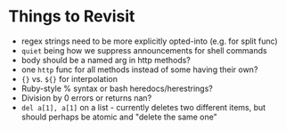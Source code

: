 # Things to Revisit

- regex strings need to be more explicitly opted-into (e.g. for split func)
- `quiet` being how we suppress announcements for shell commands
- body should be a named arg in http methods?
- one `http` func for all methods instead of some having their own?
- `{}` vs. `${}` for interpolation
- Ruby-style % syntax or bash heredocs/herestrings?
- Division by 0 errors or returns nan?
- `del a[1], a[1]` on a list - currently deletes two different items, but should perhaps be atomic and "delete the same one" 
